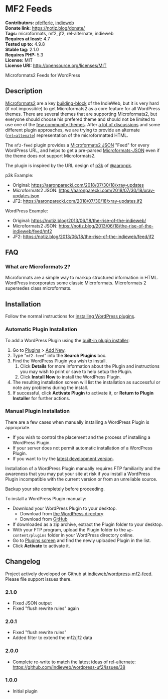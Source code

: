 # MF2 Feeds #
**Contributors:** [pfefferle](https://profiles.wordpress.org/pfefferle), [indieweb](https://profiles.wordpress.org/indieweb)  
**Donate link:** https://notiz.blog/donate/  
**Tags:** microformats, mf2, jf2, rel-alternate, indieweb  
**Requires at least:** 4.7  
**Tested up to:** 4.9.8  
**Stable tag:** 2.1.0  
**Requires PHP:** 5.3  
**License:** MIT  
**License URI:** http://opensource.org/licenses/MIT  

Microformats2 Feeds for WordPress

## Description ##

[Microformats2](https://indieweb.org/microformats) are a key [building-block](https://indieweb.org/Category:building-blocks) of the IndieWeb, but it is very hard (if not impossible) to get Microformats2 as a core feature for all WordPress themes. There are several themes that are supporting Microformats2, but everyone should choose his prefered theme and should not be limited to use one of the [few community themes](https://indieweb.org/WordPress/Themes). After [a lot of discussions](https://github.com/indieweb/wordpress-uf2/issues/30) and some different plugin approaches, we are trying to provide an alternate ([`rel=altenate`](https://indieweb.org/rel-alternate)) representation of the microformatted HTML.

The `mf2-feed` plugin provides a [Microformats2 JSON](http://microformats.org/wiki/microformats2-parsing) "Feed" for every WordPress URL, and helps to get a pre-parsed [Microformats-JSON](https://indieweb.org/jf2) even if the theme does not support Microformats2.

The plugin is inspired by the URL design of [p3k](https://github.com/aaronpk/p3k) of [@aaronpk](https://github.com/aaronpk).

p3k Example:

* Original: <https://aaronparecki.com/2018/07/30/18/xray-updates>
* Microformats2 JSON: <https://aaronparecki.com/2018/07/30/18/xray-updates.json>
* JF2: <https://aaronparecki.com/2018/07/30/18/xray-updates.jf2>

WordPress Example:

* Original: <https://notiz.blog/2013/06/18/the-rise-of-the-indieweb/>
* Microformats2 JSON: <https://notiz.blog/2013/06/18/the-rise-of-the-indieweb/feed/mf2>
* JF2: <https://notiz.blog/2013/06/18/the-rise-of-the-indieweb/feed/jf2>

## FAQ ##

### What are Microformats 2? ###

Microformats are a simple way to markup structured information in HTML. WordPress incorporates some classic Microformats. Microformats 2 supersedes class microformats.

## Installation ##

Follow the normal instructions for [installing WordPress plugins](https://codex.wordpress.org/Managing_Plugins#Installing_Plugins).

### Automatic Plugin Installation ###

To add a WordPress Plugin using the [built-in plugin installer](https://codex.wordpress.org/Administration_Screens#Add_New_Plugins):

1. Go to [Plugins](https://codex.wordpress.org/Administration_Screens#Plugins) > [Add New](https://codex.wordpress.org/Plugins_Add_New_Screen).
1. Type "`mf2-feed`" into the **Search Plugins** box.
1. Find the WordPress Plugin you wish to install.
    1. Click **Details** for more information about the Plugin and instructions you may wish to print or save to help setup the Plugin.
    1. Click **Install Now** to install the WordPress Plugin.
1. The resulting installation screen will list the installation as successful or note any problems during the install.
1. If successful, click **Activate Plugin** to activate it, or **Return to Plugin Installer** for further actions.

### Manual Plugin Installation ###

There are a few cases when manually installing a WordPress Plugin is appropriate.

* If you wish to control the placement and the process of installing a WordPress Plugin.
* If your server does not permit automatic installation of a WordPress Plugin.
* If you want to try the [latest development version](https://github.com/indieweb/wordpress-mf2-feed).

Installation of a WordPress Plugin manually requires FTP familiarity and the awareness that you may put your site at risk if you install a WordPress Plugin incompatible with the current version or from an unreliable source.

Backup your site completely before proceeding.

To install a WordPress Plugin manually:

* Download your WordPress Plugin to your desktop.
    * Download from [the WordPress directory](https://wordpress.org/plugins/mf2-feed/)
    * Download from [GitHub](https://github.com/indieweb/wordpress-mf2-feed/releases)
* If downloaded as a zip archive, extract the Plugin folder to your desktop.
* With your FTP program, upload the Plugin folder to the `wp-content/plugins` folder in your WordPress directory online.
* Go to [Plugins screen](https://codex.wordpress.org/Administration_Screens#Plugins) and find the newly uploaded Plugin in the list.
* Click **Activate** to activate it.

## Changelog ##

Project actively developed on Github at [indieweb/wordpress-mf2-feed](https://github.com/indieweb/wordpress-mf2-feed). Please file support issues there.

### 2.1.0 ###

* Fixed JSON output
* Fixed "flush rewrite rules" again

### 2.0.1 ###

* Fixed "flush rewrite rules"
* Added filter to extend the mf2/jf2 data

### 2.0.0 ###

* Complete re-write to match the latest ideas of rel-alternate: https://github.com/indieweb/wordpress-uf2/issues/38

### 1.0.0 ###

* Initial plugin
